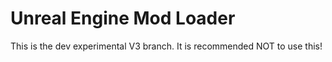 # Unreal Engine Mod Loader
This is the dev experimental V3 branch. It is recommended NOT to use this!